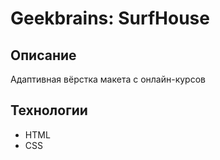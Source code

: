 # Geekbrains: SurfHouse

## Описание
Адаптивная вёрстка макета с онлайн-курсов

## Технологии
- HTML
- CSS